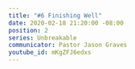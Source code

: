```yaml
---
title: "#6 Finishing Well"
date: 2020-02-18 21:20:00 -08:00
position: 2
series: Unbreakable
communicator: Pastor Jason Graves
youtube_id: mKgZFJ6edxs
---
```


